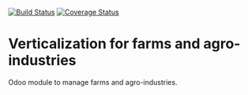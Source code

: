 [![Build Status](https://travis-ci.org/OCA/vertical-agriculture.svg?branch=9.0)](https://travis-ci.org/OCA/vertical-agriculture)
[![Coverage Status](https://coveralls.io/repos/OCA/vertical-agriculture/badge.png?branch=9.0)](https://coveralls.io/r/OCA/vertical-agriculture?branch=9.0)

# Verticalization for farms and agro-industries

Odoo module to manage farms and agro-industries.

[//]: # (addons)
[//]: # (end addons)
